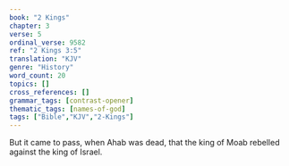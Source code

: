 ```yaml
---
book: "2 Kings"
chapter: 3
verse: 5
ordinal_verse: 9582
ref: "2 Kings 3:5"
translation: "KJV"
genre: "History"
word_count: 20
topics: []
cross_references: []
grammar_tags: [contrast-opener]
thematic_tags: [names-of-god]
tags: ["Bible","KJV","2-Kings"]
---
```

But it came to pass, when Ahab was dead, that the king of Moab rebelled against the king of Israel.

